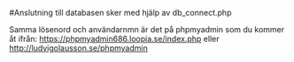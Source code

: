 #Anslutning till databasen sker med hjälp av db_connect.php

Samma lösenord och användarnmn är det på phpmyadmin som du kommer åt ifrån: https://phpmyadmin686.loopia.se/index.php eller http://ludvigolausson.se/phpmyadmin
